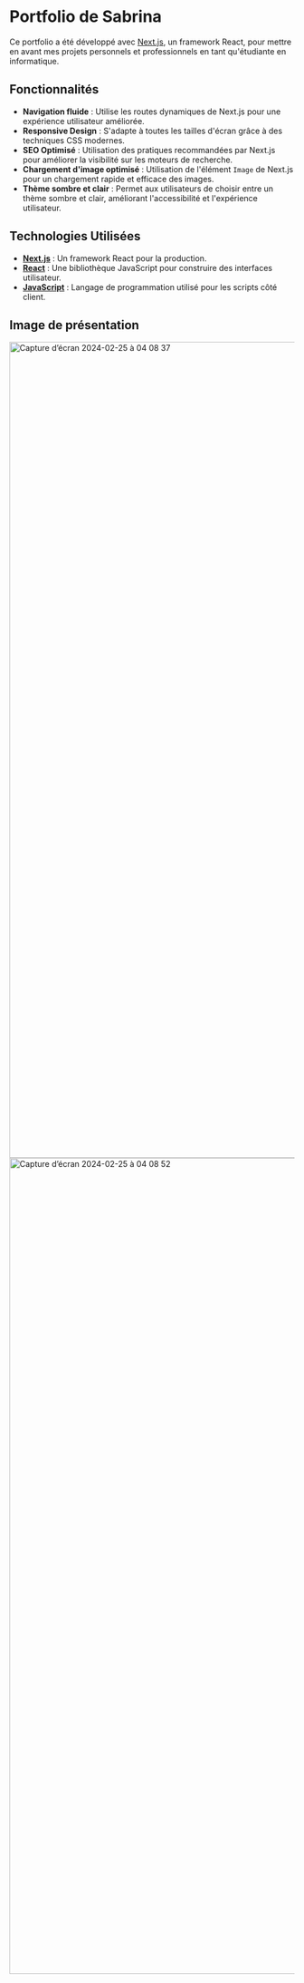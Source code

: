 # Portfolio de Sabrina

Ce portfolio a été développé avec [Next.js](https://nextjs.org/), un framework React, pour mettre en avant mes projets personnels et professionnels en tant qu'étudiante en informatique.

## Fonctionnalités

- **Navigation fluide** : Utilise les routes dynamiques de Next.js pour une expérience utilisateur améliorée.
- **Responsive Design** : S'adapte à toutes les tailles d'écran grâce à des techniques CSS modernes.
- **SEO Optimisé** : Utilisation des pratiques recommandées par Next.js pour améliorer la visibilité sur les moteurs de recherche.
- **Chargement d'image optimisé** : Utilisation de l'élément `Image` de Next.js pour un chargement rapide et efficace des images.
- **Thème sombre et clair** : Permet aux utilisateurs de choisir entre un thème sombre et clair, améliorant l'accessibilité et l'expérience utilisateur.

## Technologies Utilisées

- **[Next.js](https://nextjs.org/)** : Un framework React pour la production.
- **[React](https://reactjs.org/)** : Une bibliothèque JavaScript pour construire des interfaces utilisateur.
- **[JavaScript](https://developer.mozilla.org/en-US/docs/Web/JavaScript)** : Langage de programmation utilisé pour les scripts côté client.

## Image de présentation 

<img width="1440" alt="Capture d’écran 2024-02-25 à 04 08 37" src="https://github.com/sabrina080802/Portfolio/assets/84008637/0d4d627d-1969-40da-a93f-a9fea1cddbc6">
<img width="1440" alt="Capture d’écran 2024-02-25 à 04 08 52" src="https://github.com/sabrina080802/Portfolio/assets/84008637/635875da-67ce-4529-9f41-a93b8a6b9533">

